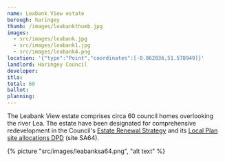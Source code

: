 ```yaml
---
name: Leabank View estate 
borough: haringey
thumb: /images/leabankthumb.jpg
images:
  - src/images/leabank.jpg
  - src/images/leabank1.jpg
  - src/images/leabank4.png
location: '{"type":"Point","coordinates":[-0.062836,51.578949]}'
landlord: Haringey Council
developer:
itla:
total: 60
ballot:
planning:
---
```

The Leabank View estate comprises circa 60 council homes overlooking the river Lea. The estate have been designated for comprehensive redevelopment in the Council's [Estate Renewal Strategy](https://www.minutes.haringey.gov.uk/documents/s48324/Housing%20Investment%20and%20Estate%20Renewal%20Strategy%20-%20whole%20report%20-%20Paul%20Munday.pdf) and its [Local Plan site allocations DPD](https://www.haringey.gov.uk/sites/haringeygovuk/files/final_haringey_site_allocations_dtp_online.pdf) (site SA64).

{% picture "src/images/leabanksa64.png", "alt text" %}


